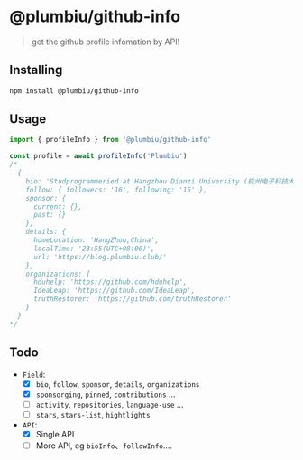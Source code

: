 # @plumbiu/github-info

> get the github profile infomation by API!

## Installing

```bash
npm install @plumbiu/github-info
```

## Usage

```js
import { profileInfo } from '@plumbiu/github-info'

const profile = await profileInfo('Plumbiu')
/*
  {
    bio: 'Studprogrammeried at Hangzhou Dianzi University (杭州电子科技大学) (HDU)，a front-end coder',
    follow: { followers: '16', following: '15' },
    sponsor: {
      current: {},
      past: {}
    },
    details: {
      homeLocation: 'HangZhou,China',
      localTime: '23:55(UTC+08:00)',
      url: 'https://blog.plumbiu.club/'
    },
    organizations: {
      hduhelp: 'https://github.com/hduhelp',
      IdeaLeap: 'https://github.com/IdeaLeap',
      truthRestorer: 'https://github.com/truthRestorer'
    }
  }
*/
```

## Todo

- `Field`:
  - [x] `bio`, `follow`, `sponsor`, `details`, `organizations`
  - [x] `sponsorging`, `pinned`, `contributions` ...
  - [ ] `activity`, `repositories`, `language-use` ...
  - [ ] `stars`, `stars-list`, `hightlights`
- `API`:
  - [x] Single API
  - [ ] More API, eg `bioInfo`、`followInfo`....
